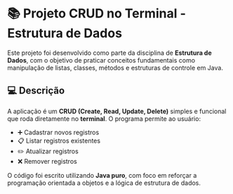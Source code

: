 # 📚 Projeto CRUD no Terminal - Estrutura de Dados

Este projeto foi desenvolvido como parte da disciplina de **Estrutura de Dados**, com o objetivo de praticar conceitos fundamentais como manipulação de listas, classes, métodos e estruturas de controle em Java.

## 💻 Descrição

A aplicação é um **CRUD (Create, Read, Update, Delete)** simples e funcional que roda diretamente no **terminal**. O programa permite ao usuário:

- ➕ Cadastrar novos registros
- 📋 Listar registros existentes
- ✏️ Atualizar registros
- ❌ Remover registros

O código foi escrito utilizando **Java puro**, com foco em reforçar a programação orientada a objetos e a lógica de estrutura de dados.


